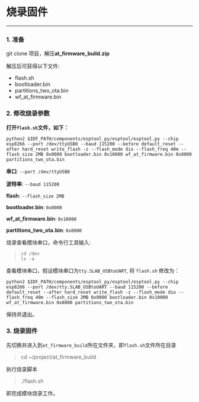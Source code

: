 # 烧录固件
---

### 1. 准备

git clone 项目，解压<strong>at_firmware_build.zip</strong>

解压后可获得以下文件:

* flash.sh
* bootloader.bin
* partitions_two_ota.bin
* wf_at_firmware.bin

### 2. 修改烧录参数

<strong>打开`flash.sh`文件，如下：</strong>

`python2 $IDF_PATH/components/esptool_py/esptool/esptool.py --chip esp8266 --port /dev/ttyUSB0 --baud 115200 --before default_reset --after hard_reset write_flash -z --flash_mode dio --flash_freq 40m --flash_size 2MB 0x0000 bootloader.bin 0x10000 wf_at_firmware.bin 0x8000 partitions_two_ota.bin`


<strong>串口</strong>:  `--port /dev/ttyUSB0`

<strong>波特率</strong>: `--baud 115200`

<strong>flash</strong>: `--flash_size 2MB`

<strong>bootloader.bin</strong>:  `0x0000`

<strong>wf_at_firmware.bin</strong>:  `0x10000`

<strong>partitions_two_ota.bin</strong>:  `0x8000`


烧录查看模块串口，命令行工具输入:
<br>
> `cd /dev`
> <br>
> `ls -a`

查看模块串口，假设模块串口为`tty.SLAB_USBtoUART`, 将 `flash.sh` 修改为：

`python2 $IDF_PATH/components/esptool_py/esptool/esptool.py --chip esp8266 --port /dev/tty.SLAB_USBtoUART --baud 115200 --before default_reset --after hard_reset write_flash -z --flash_mode dio --flash_freq 40m --flash_size 2MB 0x0000 bootloader.bin 0x10000 wf_at_firmware.bin 0x8000 partitions_two_ota.bin`

保持并退出。

### 3. 烧录固件

先切换并进入到`at_firmware_build`所在文件夹，即`flash.sh`文件所在目录

> cd ~/project/at_firmware_build

执行烧录脚本

> ./flash.sh

即完成模块烧录工作。
